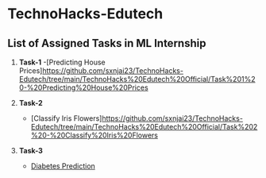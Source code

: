 # TechnoHacks-Edutech

## List of Assigned Tasks in ML Internship

1. **Task-1**
    -[Predicting House Prices]https://github.com/sxnjai23/TechnoHacks-Edutech/tree/main/TechnoHacks%20Edutech%20Official/Task%201%20-%20Predicting%20House%20Prices

2. **Task-2**
    - [Classify Iris Flowers]https://github.com/sxnjai23/TechnoHacks-Edutech/tree/main/TechnoHacks%20Edutech%20Official/Task%202%20-%20Classify%20Iris%20Flowers
  
3. **Task-3**
    - [Diabetes  Prediction](https://github.com/karthikeyan-2005/TechnoHacks-Edutech/blob/main/TechnoHacks%20Edutech%20Official/Task%203%20-%20Diabetes%20Prediction/Diabetes%20Prediction.ipynb)
